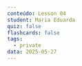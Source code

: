 ```yaml
---
conteúdo: Lesson 04
student: Maria Eduarda
quiz: false
flashcards: false
tags:
  - private
data: 2025-05-27
---
```

